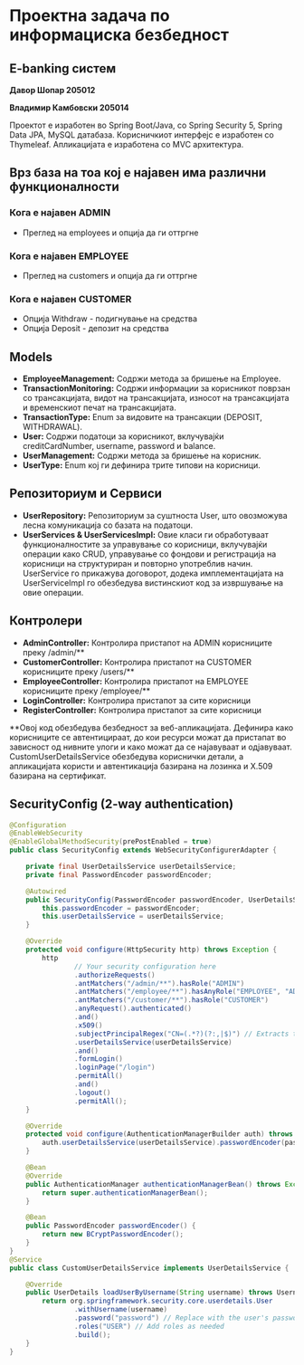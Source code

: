 # Проектна задача по информациска безбедност

## E-banking систем

**Давор Шопар 205012**

**Владимир Камбовски 205014**

Проектот е изработен во Spring Boot/Java, со Spring Security 5, Spring Data JPA, MySQL датабаза. Корисничкиот интерфејс е изработен со Thymeleaf. Апликацијата е изработена со MVC архитектура.

## Врз база на тоа кој е најавен има различни функционалности

### Кога е најавен ADMIN
- Преглед на employees и опција да ги оттргне

### Кога е најавен EMPLOYEE
- Преглед на customers и опција да ги оттргне

### Кога е најавен CUSTOMER
- Опција Withdraw - подигнување на средства
- Опција Deposit - депозит на средства

## Models 

- **EmployeeManagement:** Содржи метода за бришење на Employee.
- **TransactionMonitoring:** Содржи информации за корисникот поврзан со трансакцијата, видот на трансакцијата, износот на трансакцијата и временскиот печат на трансакцијата.
- **TransactionType:** Enum за видовите на трансакции (DEPOSIT, WITHDRAWAL).
- **User:** Содржи податоци за корисникот, вклучувајќи creditCardNumber, username, password и balance.
- **UserManagement:** Содржи метода за бришење на корисник.
- **UserType:** Enum кој ги дефинира трите типови на корисници.

## Репозиториум и Сервиси

- **UserRepository:** Репозиториум за суштноста User, што овозможува лесна комуникација со базата на податоци.
- **UserServices & UserServicesImpl:** Овие класи ги обработуваат функционалностите за управување со корисници, вклучувајќи операции како CRUD, управување со фондови и регистрација на корисници на структуриран и повторно употреблив начин. UserService го прикажува договорот, додека имплементацијата на UserServiceImpl го обезбедува вистинскиот код за извршување на овие операции.

## Контролери

- **AdminController:** Контролира пристапот на ADMIN корисниците преку /admin/**
- **CustomerController:** Контролира пристапот на CUSTOMER корисниците преку /users/**
- **EmployeeController:** Контролира пристапот на EMPLOYEE корисниците преку /employee/**
- **LoginController:** Контролира пристапот за сите корисници
- **RegisterController:** Контролира пристапот за сите корисници

**Овој код обезбедува безбедност за веб-апликацијата. Дефинира како корисниците се автентицираат, до кои ресурси можат да пристапат во зависност од нивните улоги и како можат да се најавуваат и одјавуваат. CustomUserDetailsService обезбедува кориснички детали, а апликацијата користи и автентикација базирана на лозинка и X.509 базирана на сертификат.
## SecurityConfig (2-way authentication)
```java
@Configuration
@EnableWebSecurity
@EnableGlobalMethodSecurity(prePostEnabled = true)
public class SecurityConfig extends WebSecurityConfigurerAdapter {

    private final UserDetailsService userDetailsService;
    private final PasswordEncoder passwordEncoder;

    @Autowired
    public SecurityConfig(PasswordEncoder passwordEncoder, UserDetailsService userDetailsService) {
        this.passwordEncoder = passwordEncoder;
        this.userDetailsService = userDetailsService;
    }

    @Override
    protected void configure(HttpSecurity http) throws Exception {
        http
                // Your security configuration here
                .authorizeRequests()
                .antMatchers("/admin/**").hasRole("ADMIN")
                .antMatchers("/employee/**").hasAnyRole("EMPLOYEE", "ADMIN")
                .antMatchers("/customer/**").hasRole("CUSTOMER")
                .anyRequest().authenticated()
                .and()
                .x509()
                .subjectPrincipalRegex("CN=(.*?)(?:,|$)") // Extracts the common name (CN) from the certificate
                .userDetailsService(userDetailsService)
                .and()
                .formLogin()
                .loginPage("/login")
                .permitAll()
                .and()
                .logout()
                .permitAll();
    }

    @Override
    protected void configure(AuthenticationManagerBuilder auth) throws Exception {
        auth.userDetailsService(userDetailsService).passwordEncoder(passwordEncoder);
    }

    @Bean
    @Override
    public AuthenticationManager authenticationManagerBean() throws Exception {
        return super.authenticationManagerBean();
    }

    @Bean
    public PasswordEncoder passwordEncoder() {
        return new BCryptPasswordEncoder();
    }
}
@Service
public class CustomUserDetailsService implements UserDetailsService {

    @Override
    public UserDetails loadUserByUsername(String username) throws UsernameNotFoundException {
        return org.springframework.security.core.userdetails.User
                .withUsername(username)
                .password("password") // Replace with the user's password hash
                .roles("USER") // Add roles as needed
                .build();
    }
}


